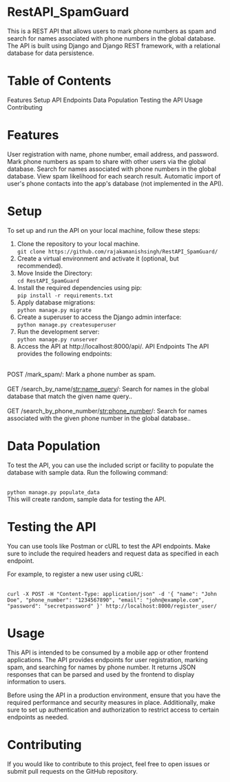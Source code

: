 # RestAPI_SpamGuard
This is a REST API that allows users to mark phone numbers as spam and search for names associated with phone numbers in the global database. The API is built using Django and Django REST framework, with a relational database for data persistence.

# Table of Contents
Features
Setup
API Endpoints
Data Population
Testing the API
Usage
Contributing

# Features
User registration with name, phone number, email address, and password.
Mark phone numbers as spam to share with other users via the global database.
Search for names associated with phone numbers in the global database.
View spam likelihood for each search result.
Automatic import of user's phone contacts into the app's database (not implemented in the API).

# Setup
To set up and run the API on your local machine, follow these steps:

1. Clone the repository to your local machine. <br>`git clone https://github.com/rajakamanishsingh/RestAPI_SpamGuard/`<br/>
2. Create a virtual environment and activate it (optional, but recommended).
3. Move Inside the Directory:<br>`cd RestAPI_SpamGuard`<br/>
4. Install the required dependencies using pip: <br>`pip install -r requirements.txt` <br/>
5. Apply database migrations:<br>`python manage.py migrate`<br/>
6. Create a superuser to access the Django admin interface:<br>`python manage.py createsuperuser`<br/>
7. Run the development server:<br>`python manage.py runserver`<br/>
8. Access the API at http://localhost:8000/api/.
API Endpoints
The API provides the following endpoints:

<br>POST /mark_spam/: Mark a phone number as spam.<br/>
<br>GET /search_by_name/<str:name_query>/: Search for names in the global database that match the given name query..<br/>
<br>GET /search_by_phone_number/<str:phone_number>/: Search for names associated with the given phone number in the global database..<br/>
# Data Population
To test the API, you can use the included script or facility to populate the database with sample data. Run the following command:

<br>`python manage.py populate_data`<br/>
This will create random, sample data for testing the API.

# Testing the API
You can use tools like Postman or cURL to test the API endpoints. Make sure to include the required headers and request data as specified in each endpoint.

For example, to register a new user using cURL:

<br>`curl -X POST -H "Content-Type: application/json" -d '{
    "name": "John Doe",
    "phone_number": "1234567890",
    "email": "john@example.com",
    "password": "secretpassword"
}' http://localhost:8000/register_user/`<br/>

# Usage
This API is intended to be consumed by a mobile app or other frontend applications. The API provides endpoints for user registration, marking spam, and searching for names by phone number. It returns JSON responses that can be parsed and used by the frontend to display information to users.

Before using the API in a production environment, ensure that you have the required performance and security measures in place. Additionally, make sure to set up authentication and authorization to restrict access to certain endpoints as needed.

# Contributing
If you would like to contribute to this project, feel free to open issues or submit pull requests on the GitHub repository.
